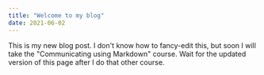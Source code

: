 ```yaml
---
title: "Welcome to my blog"
date: 2021-06-02
---
```


This is my new blog post. I don't know how to fancy-edit this, but soon I will take 
the "Communicating using Markdown" course. Wait for the updated version of this page 
after I do that other course.  

